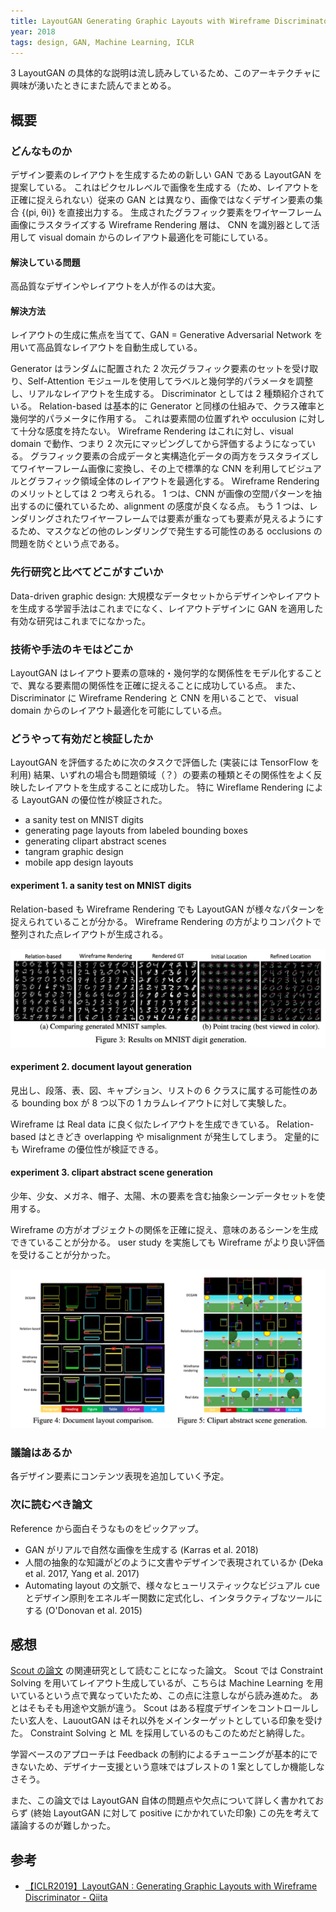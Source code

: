 ```yaml
---
title: LayoutGAN Generating Graphic Layouts with Wireframe Discriminator
year: 2018
tags: design, GAN, Machine Learning, ICLR
---
```


3 LayoutGAN の具体的な説明は流し読みしているため、このアーキテクチャに興味が湧いたときにまた読んでまとめる。

## 概要

### どんなものか

デザイン要素のレイアウトを生成するための新しい GAN である LayoutGAN を提案している。
これはピクセルレベルで画像を生成する（ため、レイアウトを正確に捉えられない）従来の GAN とは異なり、画像ではなくデザイン要素の集合 {(pi, θi)} を直接出力する。
生成されたグラフィック要素をワイヤーフレーム画像にラスタライズする Wireframe Rendering 層は、 CNN を識別器として活用して visual domain からのレイアウト最適化を可能にしている。

#### 解決している問題

高品質なデザインやレイアウトを人が作るのは大変。

#### 解決方法

レイアウトの生成に焦点を当てて、GAN = Generative Adversarial Network を用いて高品質なレイアウトを自動生成している。

Generator はランダムに配置された 2 次元グラフィック要素のセットを受け取り、Self-Attention モジュールを使用してラベルと幾何学的パラメータを調整し、リアルなレイアウトを生成する。
Discriminator としては 2 種類紹介されている。
Relation-based は基本的に Generator と同様の仕組みで、クラス確率と幾何学的パラメータに作用する。
これは要素間の位置ずれや occulusion に対して十分な感度を持たない。
Wireframe Rendering はこれに対し、visual domain で動作、つまり 2 次元にマッピングしてから評価するようになっている。
グラフィック要素の合成データと実構造化データの両方をラスタライズしてワイヤーフレーム画像に変換し、その上で標準的な CNN を利用してビジュアルとグラフィック領域全体のレイアウトを最適化する。
Wireframe Rendering のメリットとしては 2 つ考えられる。
1 つは、CNN が画像の空間パターンを抽出するのに優れているため、alignment の感度が良くなる点。
もう 1 つは、レンダリングされたワイヤーフレームでは要素が重なっても要素が見えるようにするため、マスクなどの他のレンダリングで発生する可能性のある occlusions の問題を防ぐという点である。

### 先行研究と比べてどこがすごいか

Data-driven graphic design:
大規模なデータセットからデザインやレイアウトを生成する学習手法はこれまでになく、レイアウトデザインに GAN を適用した有効な研究はこれまでになかった。

### 技術や手法のキモはどこか

LayoutGAN はレイアウト要素の意味的・幾何学的な関係性をモデル化することで、異なる要素間の関係性を正確に捉えることに成功している点。
また、 Discriminator に Wireframe Rendering と CNN を用いることで、 visual domain からのレイアウト最適化を可能にしている点。

### どうやって有効だと検証したか

LayoutGAN を評価するために次のタスクで評価した (実装には TensorFlow を利用) 結果、いずれの場合も問題領域（？）の要素の種類とその関係性をよく反映したレイアウトを生成することに成功した。
特に Wireflame Rendering による LayoutGAN の優位性が検証された。

- a sanity test on MNIST digits
- generating page layouts from labeled bounding boxes
- generating clipart abstract scenes
- tangram graphic design
- mobile app design layouts

#### experiment 1. a sanity test on MNIST digits

Relation-based も Wireframe Rendering でも LayoutGAN が様々なパターンを捉えられていることが分かる。
Wireframe Rendering の方がよりコンパクトで整列された点レイアウトが生成される。

![20201119_layoutgan_fig1](./img/20201119_layoutgan_fig1.png)

#### experiment 2. document layout generation

見出し、段落、表、図、キャプション、リストの 6 クラスに属する可能性のある bounding box が 8 つ以下の 1 カラムレイアウトに対して実験した。

Wireframe は Real data に良く似たレイアウトを生成できている。
Relation-based はときどき overlapping や misalignment が発生してしまう。
定量的にも Wireframe の優位性が検証できる。

#### experiment 3. clipart abstract scene generation

少年、少女、メガネ、帽子、太陽、木の要素を含む抽象シーンデータセットを使用する。

Wireframe の方がオブジェクトの関係を正確に捉え、意味のあるシーンを生成できていることが分かる。
user study を実施しても Wireframe がより良い評価を受けることが分かった。

![20201119_layoutgan_fig2](./img/20201119_layoutgan_fig2.png)

### 議論はあるか

各デザイン要素にコンテンツ表現を追加していく予定。

### 次に読むべき論文

Reference から面白そうなものをピックアップ。

- GAN がリアルで自然な画像を生成する (Karras et al. 2018)
- 人間の抽象的な知識がどのように文書やデザインで表現されているか (Deka et al. 2017, Yang et al. 2017)
- Automating layout の文脈で、様々なヒューリスティックなビジュアル cue とデザイン原則をエネルギー関数に定式化し、インタラクティブなツールにする (O'Donovan et al. 2015)

## 感想

[Scout の論文](./20201112_scout_2020.md) の関連研究として読むことになった論文。
Scout では Constraint Solving を用いてレイアウト生成しているが、こちらは Machine Learning を用いているという点で異なっていたため、この点に注意しながら読み進めた。
あとはそもそも用途や文脈が違う。
Scout はある程度デザインをコントロールしたい玄人を、LauoutGAN はそれ以外をメインターゲットとしている印象を受けた。
Constraint Solving と ML を採用しているのもこのためだと納得した。

学習ベースのアプローチは Feedback の制約によるチューニングが基本的にできないため、デザイナー支援という意味ではブレストの 1 案としてしか機能しなさそう。

また、この論文では LayoutGAN 自体の問題点や欠点について詳しく書かれておらず (終始 LayoutGAN に対して positive にかかれていた印象) この先を考えて議論するのが難しかった。

## 参考

- [【ICLR2019】LayoutGAN : Generating Graphic Layouts with Wireframe Discriminator - Qiita](https://qiita.com/nori1009/items/aa1a2061786cec83574e)
